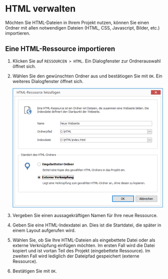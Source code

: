 # HTML verwalten

Möchten Sie HTML-Dateien in Ihrem Projekt nutzen, können Sie einen Ordner mit allen notwendigen Dateien (HTML, CSS, Javascript, Bilder, etc.) importieren.


## Eine HTML-Ressource importieren

1. Klicken Sie auf `RESSOURCEN > HTML`. Ein Dialogfenster zur Ordnerauswahl öffnet sich.

2. Wählen Sie den gewünschten Ordner aus und bestätiogen Sie mit `OK`. Ein weiteres Dialogfenster öffnet sich.
   
   ![Eine HTML-Ressource hinzufügen](../../../images/import-html.png)

3. Vergeben Sie einen aussagekräftigen Namen für Ihre neue Ressource. 

4. Geben Sie eine HTML-Indexdatei an. Dies ist die Startdatei, die später in einem Layout aufgerufen wird. 

4. Wählen Sie, ob Sie Ihre HTML-Dateien als eingebettete Datei oder als externe Verknüpfung einfügen möchten. Im ersten Fall wird die Datei kopiert und ist vortan Teil des Projekt (eingebettete Ressource). Im zweiten Fall wird lediglich der Dateipfad gespeichert (externe Ressource).

5. Bestätigen Sie mit `OK`.
